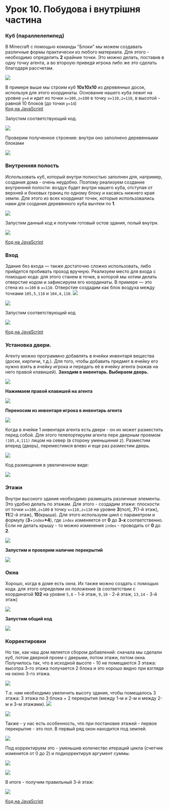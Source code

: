 # Урок 10. Побудова і внутрішня частина

### Куб \(параллелепипед\)

В Minecraft с помощью команды "Блоки" мы можем создавать различные формы практически из любого материала. Для этого - необходимо определить **2** крайние точки. Это можно делать, поставив в одну точку агента, а во второую приведя игрока либо же это сделать благодаря рассчетам.

![](../../.gitbook/assets/image%20%2872%29.png)

В примере выше мы строим куб **10х10х10** из деревянных досок, используя для этого координаты. Основание нашего куба лежит на уровне `y=4` и идет из точки `x=100,z=100` в точку `x=110,z=110`, в высотой - равной 10 блоков \(до точки `y=14`\)  
[Код на JavaScript](https://github.com/mikh-maksi/minecraft-code/blob/main/builds/01simple_cube.js)

Запустим соответствующий код.

![](../../.gitbook/assets/cube.gif)

Проверим полученное строение: внутри оно заполнено деревянными блоками

![](../../.gitbook/assets/cube_in.gif)

### Внутренняя полость

Использовать куб, который внутри полностью заполнен для, например, создания дома - очень неудобно. Поэтому реализуем создание внутренней полости: воздух будет внутри нашего куба, отступая от верхней и боковых границ по одному блоку и касаясь нижнего края земли. Для этого из всех координат точек, которые использовались нами для создания деревянного куба вычтем по **1**.

![](../../.gitbook/assets/image%20%2874%29.png)

Запустим данный код и получим готовый остов здания, полый внутри.

![](../../.gitbook/assets/image%20%2859%29.png)

[Код на JavaScript](https://github.com/mikh-maksi/minecraft-code/blob/main/builds/02simple_cube_air.js)

### Вход

Здание без входа — также достаточно сложно использовать, либо прийдется пробивать проход вручную. Реализуем место для входа с помощью кода: для этого станем в точке, в которой мы хотим делать отверстие кодом и зафиксируем его координаты. В примере — это стена из `x=100` в `x=110`. Отверстие создадим как блок воздуха между точками `105,5,110` и `104,4,110`. ![](./img/Minecraft%20Education%20Edition3.jpg)

![](../../.gitbook/assets/image%20%2843%29.png)

Запустим соответствующий код

![](../../.gitbook/assets/cube_for_doors.gif)

[Код на JavaScript](https://github.com/mikh-maksi/minecraft-code/blob/main/builds/03simple_cube_for_doors.js)

### Установка двери.

Агенту можно программно добавлять в ячейки инвентаря вещества \(доски, кирпичи, т.д.\). Для того, чтобы добавить предмет в ячейку его нужно взять в ячейку игрока и передать её в ячейку агента \(нажав на него правой клавишей\). **Заходим в инвентарь. Выбираем дверь.**

![](../../.gitbook/assets/image%20%2855%29.png)

**Нажимаем правой клавишей на агента**

![](../../.gitbook/assets/image%20%2840%29.png)

**Переносим из инвентаря игрока в инвентарь агента**

![](../../.gitbook/assets/image%20%2821%29.png)

Когда в ячейке 1 инвентаря агента есть двери - он их может разместить перед собой. Для этого телепортируем агента пере дверным проемом `(105,4,111)` лицом на север \(в сторону уменьшения z\). Разместим вперед \(дверь\), переместимся влево и еще раз разместим дверь.

![](../../.gitbook/assets/image%20%2822%29.png)

Код размещения в увеличенном виде:

![](../../.gitbook/assets/image%20%2868%29.png)

### Этажи

Внутри высокого здания необходимо размещать различные элементы. Это удобно делать по этажам. Для этого - создадим этажи: плоскости от точки `x=100,z=100` в точку `x=110,z=110` на уровне **3**\(пол\), **7**\(1-й этаж\), **11**\(2-й этаж\), **15**\(крыша\). Для этого используем цикл с параметром и формулу \(**3**+`index`**\*4**\), где `index` изменяется от **0** до **3-х** соответственно. Если не делать крышу - то можно изменения `index` - проводить от **0** до **2**.

![](../../.gitbook/assets/image%20%2828%29.png)

**Запустим и проверим наличие перекрытий**

![](../../.gitbook/assets/cube_flours.gif)

### Окна

Хорошо, когда в доме есть окна. Их также можно создать с помощью кода. для этого определим их положение \(в соответствии с координатой **102** на уровне `5,6` - 1-й этаж, `9,10` - 2-й этаж, `13,14` - 3-й этаж\)

![](../../.gitbook/assets/image%20%2851%29.png)

**Запустим общий код**

![](../../.gitbook/assets/image%20%2882%29.png)

### Корректировки

Но так, как наш дом является сбором добавлений: сначала мы сделали куб, потом дверной проем с дверьми, потом этажи, потом окна. Получилось так, что в исходной высоте - 10 не помещаются 3 этажа: высотра 3-го этажа получается 2 блока и это хорошо видно при взгляде на оконо 3-го этажа.

![](../../.gitbook/assets/image%20%2834%29.png)

Т.е. нам необходимо увеличить высоту здания, чтобы помещалось 3 этажа: 3 этажа по 3 блока + 2 перекрытия \(между 1-м и 2-м и между 2-м и 3-м этажами\). ![](./img/Minecraft%20Education%20Edition9.jpg)

![](../../.gitbook/assets/image%20%2824%29.png)

Также - у нас есть особенность, что при постановке этажей - первое перекрытие - это пол. В первый ряд окон находится под землей. 

![](../../.gitbook/assets/image%20%2845%29.png)

Под корректируем это - уменьшив количество итераций цикла \(счетчик изменится от 0 до 2\) и подкорректируя аргумент суммы.

![](../../.gitbook/assets/image%20%2823%29.png)

![](../../.gitbook/assets/image%20%2835%29.png)

В итоге - получим правильный 3-й этаж:

![](../../.gitbook/assets/image%20%2880%29.png)

[Код на JavaScript](https://github.com/mikh-maksi/minecraft-code/blob/main/builds/06simple_cube_for_doors_doors_flours_window_fix.js)

